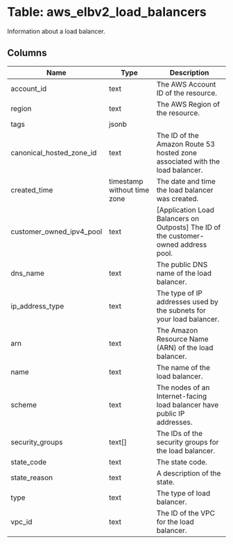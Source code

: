 
# Table: aws_elbv2_load_balancers
Information about a load balancer.
## Columns
| Name        | Type           | Description  |
| ------------- | ------------- | -----  |
|account_id|text|The AWS Account ID of the resource.|
|region|text|The AWS Region of the resource.|
|tags|jsonb||
|canonical_hosted_zone_id|text|The ID of the Amazon Route 53 hosted zone associated with the load balancer.|
|created_time|timestamp without time zone|The date and time the load balancer was created.|
|customer_owned_ipv4_pool|text|[Application Load Balancers on Outposts] The ID of the customer-owned address pool.|
|dns_name|text|The public DNS name of the load balancer.|
|ip_address_type|text|The type of IP addresses used by the subnets for your load balancer.|
|arn|text|The Amazon Resource Name (ARN) of the load balancer.|
|name|text|The name of the load balancer.|
|scheme|text|The nodes of an Internet-facing load balancer have public IP addresses.|
|security_groups|text[]|The IDs of the security groups for the load balancer.|
|state_code|text|The state code.|
|state_reason|text|A description of the state.|
|type|text|The type of load balancer.|
|vpc_id|text|The ID of the VPC for the load balancer.|
